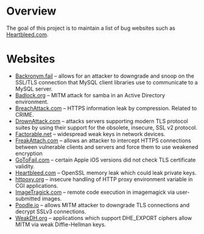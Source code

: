 # Overview

The goal of this project is to maintain a list of bug websites such as [Heartbleed.com](http://heartbleed.com).

# Websites

* [Backronym.fail](http://backronym.fail/) – allows for an attacker to downgrade and snoop on the SSL/TLS connection that MySQL client libraries use to communicate to a MySQL server.
* [Badlock.org](http://badlock.org/) – MITM attack for samba in an Active Directory environment.
* [BreachAttack.com](http://breachattack.com/) – HTTPS information leak by compression. Related to CRIME.
* [DrownAttack.com](https://drownattack.com/) – attacks servers supporting modern TLS protocol suites by using their support for the obsolete, insecure, SSL v2 protocol.
* [Factorable.net](https://factorable.net/) – widespread weak keys in network devices.
* [FreakAttach.com](https://freakattack.com/) – allows an attacker to intercept HTTPS connections between vulnerable clients and servers and force them to use weakened encryption
* [GoToFail.com](https://gotofail.com/) – certain Apple iOS versions did not check TLS certificate validity.
* [Heartbleed.com](http://heartbleed.com) – OpenSSL memory leak which could leak private keys.
* [httpoxy.org](https://httpoxy.org/) – insecure handling of HTTP proxy environment variable in CGI applications.
* [ImageTragick.com](https://imagetragick.com/) – remote code execution in imagemagick via user-submitted images.
* [Poodle.io](https://poodle.io/) – allows MITM attacker to downgrade TLS connections and decrypt SSLv3 connections.
* [WeakDH.org](https://weakdh.org/) – applications which support DHE_EXPORT ciphers allow MITM via weak Diffie-Hellman keys.
